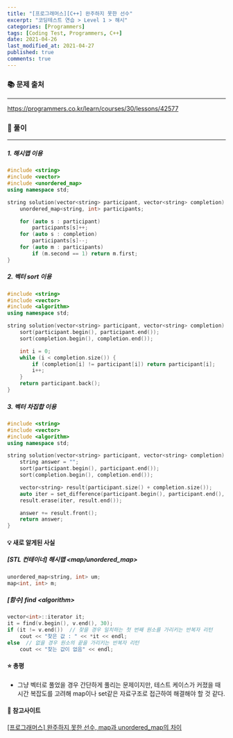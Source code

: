 ```yaml
---
title: "[프로그래머스][C++] 완주하지 못한 선수"
excerpt: "코딩테스트 연습 > Level 1 > 해시"
categories: [Programmers]
tags: [Coding Test, Programmers, C++]
date: 2021-04-26
last_modified_at: 2021-04-27
published: true
comments: true
---
```


### 📚 문제 출처
---
<https://programmers.co.kr/learn/courses/30/lessons/42577>

### 📃 풀이
---
##### 1. 해시맵 이용
```cpp
#include <string>
#include <vector>
#include <unordered_map>
using namespace std;

string solution(vector<string> participant, vector<string> completion) {
    unordered_map<string, int> participants;

    for (auto s : participant)
        participants[s]++;
    for (auto s : completion)
        participants[s]--;
    for (auto m : participants)
        if (m.second == 1) return m.first;
}
```
##### 2. 벡터 sort 이용
```cpp
#include <string>
#include <vector>
#include <algorithm>
using namespace std;

string solution(vector<string> participant, vector<string> completion) {
    sort(participant.begin(), participant.end());
    sort(completion.begin(), completion.end());  

    int i = 0;
    while (i < completion.size()) {
        if (completion[i] != participant[i]) return participant[i];
        i++;
    }
    return participant.back();
}
```
##### 3. 벡터 차집합 이용
```cpp
#include <string>
#include <vector>
#include <algorithm>
using namespace std;

string solution(vector<string> participant, vector<string> completion) {
    string answer = "";
    sort(participant.begin(), participant.end());
    sort(completion.begin(), completion.end());

    vector<string> result(participant.size() + completion.size());
    auto iter = set_difference(participant.begin(), participant.end(), completion.begin(), completion.end(), result.begin());  // participant - completion
    result.erase(iter, result.end());

    answer += result.front();
    return answer;    
}
```

#### 💡 새로 알게된 사실
##### [STL 컨테이너] 해시맵 \<map/unordered_map>
```cpp
unordered_map<string, int> um;
map<int, int> m;
```
##### [함수] find \<algorithm>
```cpp
vector<int>::iterator it;
it = find(v.begin(), v.end(), 30);
if (it != v.end())  // 찾을 경우 일치하는 첫 번째 원소를 가리키는 반복자 리턴
    cout << "찾은 값 : " << *it << endl;
else  // 없을 경우 원소의 끝을 가리키는 반복자 리턴
    cout << "찾는 값이 없음" << endl;
```

#### ⭐ 총평
- 그냥 벡터로 풀었을 경우 간단하게 풀리는 문제이지만, 테스트 케이스가 커졌을 때 시간 복잡도를 고려해 map이나 set같은 자료구조로 접근하여 해결해야 할 것 같다.

#### 🔗 참고사이트
[[프로그래머스] 완주하지 못한 선수, map과 unordered_map의 차이](https://boycoding.tistory.com/226)
